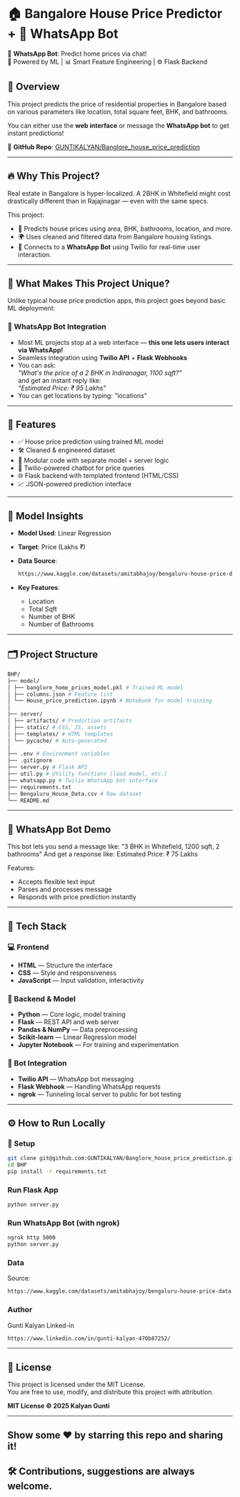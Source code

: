 # 🏠 Bangalore House Price Predictor + 🤖 WhatsApp Bot
  
📱 **WhatsApp Bot**: Predict home prices via chat!  
🧠 Powered by ML | 📊 Smart Feature Engineering | ⚙️ Flask Backend

## 📌 Overview

This project predicts the price of residential properties in Bangalore based on various parameters like location, total square feet, BHK, and bathrooms.

You can either use the **web interface** or message the **WhatsApp bot** to get instant predictions!

🔗 **GitHub Repo**: [GUNTIKALYAN/Banglore_house_price_prediction](https://github.com/GUNTIKALYAN/Banglore_house_price_prediction)

---

## 🔥 Why This Project?

Real estate in Bangalore is hyper-localized. A 2BHK in Whitefield might cost drastically different than in Rajajinagar — even with the same specs.

This project:

- 🧠 Predicts house prices using area, BHK, bathrooms, location, and more.
- 🌍 Uses cleaned and filtered data from Bangalore housing listings.
- 🤖 Connects to a **WhatsApp Bot** using Twilio for real-time user interaction.

---

## 🌟 What Makes This Project Unique?

Unlike typical house price prediction apps, this project goes beyond basic ML deployment:

### 🤖 WhatsApp Bot Integration
- Most ML projects stop at a web interface — **this one lets users interact via WhatsApp!**
- Seamless integration using **Twilio API** + **Flask Webhooks**
- You can ask:  
  *"What's the price of a 2 BHK in Indiranagar, 1100 sqft?"*  
  and get an instant reply like:  
  *"Estimated Price: ₹ 95 Lakhs"*
- You can get locations by typing:
  "locations"
---
## 🚀 Features

- ✅ House price prediction using trained ML model
- 🛠️ Cleaned & engineered dataset
- 📁 Modular code with separate model + server logic
- 🤖 Twilio-powered chatbot for price queries
- 🌐 Flask backend with templated frontend (HTML/CSS)
- 📈 JSON-powered prediction interface

---

## 🧠 Model Insights

- **Model Used**: Linear Regression
- **Target**: Price (Lakhs ₹)
- **Data Source**:
  
  ```bash
  https://www.kaggle.com/datasets/amitabhajoy/bengaluru-house-price-data
  ```
- **Key Features**:
  - Location
  - Total Sqft
  - Number of BHK
  - Number of Bathrooms

---

## 🗂️ Project Structure
```bash
BHP/
├── model/
│ ├── banglore_home_prices_model.pkl # Trained ML model
│ ├── columns.json # Feature list
│ └── House_price_prediction.ipynb # Notebook for model training
│
├── server/
│ ├── artifacts/ # Prediction artifacts
│ ├── static/ # CSS, JS, assets
│ ├── templates/ # HTML templates
│ └── pycache/ # Auto-generated
│
├── .env # Environment variables
├── .gitignore
├── server.py # Flask API
├── util.py # Utility functions (load model, etc.)
├── whatsapp.py # Twilio WhatsApp bot interface
├── requirements.txt
├── Bengaluru_House_Data.csv # Raw dataset
└── README.md


```
---

## 📲 WhatsApp Bot Demo

This bot lets you send a message like:
"3 BHK in Whitefield, 1200 sqft, 2 bathrooms"
And get a response like: Estimated Price: ₹ 75 Lakhs

Features:
- Accepts flexible text input
- Parses and processes message
- Responds with price prediction instantly


---
## 🧰 Tech Stack

### 💻 Frontend
- **HTML** — Structure the interface
- **CSS** — Style and responsiveness
- **JavaScript** — Input validation, interactivity

### 🧠 Backend & Model
- **Python** — Core logic, model training
- **Flask** — REST API and web server
- **Pandas & NumPy** — Data preprocessing
- **Scikit-learn** — Linear Regression model
- **Jupyter Notebook** — For training and experimentation

### 🤖 Bot Integration
- **Twilio API** — WhatsApp bot messaging
- **Flask Webhook** — Handling WhatsApp requests
- **ngrok** — Tunneling local server to public for bot testing

---

## ⚙️ How to Run Locally

### 🧪 Setup

```bash
git clone git@github.com:GUNTIKALYAN/Banglore_house_price_prediction.git
cd BHP
pip install -r requirements.txt
```

###  Run Flask App

```bash
python server.py
```
### Run WhatsApp Bot (with ngrok)
```bash
ngrok http 5000
python server.py
```
### Data
Source:
```bash
https://www.kaggle.com/datasets/amitabhajoy/bengaluru-house-price-data
```
### Author
Gunti Kalyan
Linked-in
```bash
https://www.linkedin.com/in/gunti-kalyan-470b87252/
```
---

## 📜 License

This project is licensed under the MIT License.  
You are free to use, modify, and distribute this project with attribution.

**MIT License © 2025 Kalyan Gunti**

---

## Show some ❤️ by starring this repo and sharing it!
## 🛠️ Contributions, suggestions are always welcome.







